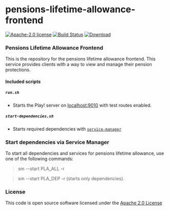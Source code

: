 # pensions-lifetime-allowance-frontend

[![Apache-2.0 license](http://img.shields.io/badge/license-Apache-brightgreen.svg)](http://www.apache.org/licenses/LICENSE-2.0.html) [![Build Status](https://travis-ci.org/hmrc/pensions-lifetime-allowance-frontend.svg?branch=master)](https://travis-ci.org/hmrc/pensions-lifetime-allowance-frontend) [ ![Download](https://api.bintray.com/packages/hmrc/releases/pensions-lifetime-allowance-frontend/images/download.svg) ](https://bintray.com/hmrc/releases/pensions-lifetime-allowance-frontend/_latestVersion)

### Pensions Lifetime Allowance Frontend

This is the repository for the pensions lifetime allowance frontend. This service provides clients with a way to view and manage their pension protections.

#### Included scripts

##### `run.sh`

* Starts the Play! server on [localhost:9010](http://localhost:9010) with test routes enabled.

##### `start-dependencies.sh`

* Starts required dependencies with [`service-manager`](https://github.com/hmrc/service-manager/)


### Start dependencies via Service Manager

To start all dependencies and services for pensions lifetime allowance, use one of the following commands:

>sm --start PLA_ALL -r

>sm --start PLA_DEP -r (starts only dependencies).


### License

This code is open source software licensed under the [Apache 2.0 License]("http://www.apache.org/licenses/LICENSE-2.0.html")